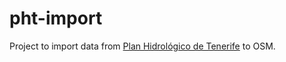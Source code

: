 # pht-import
Project to import data from [Plan Hidrológico de Tenerife](https://wiki.openstreetmap.org/wiki/ES:Fuentes_de_datos_potenciales_de_Espa%C3%B1a#Plan_Hidrol.C3.B3gico_de_Tenerife) to OSM.
